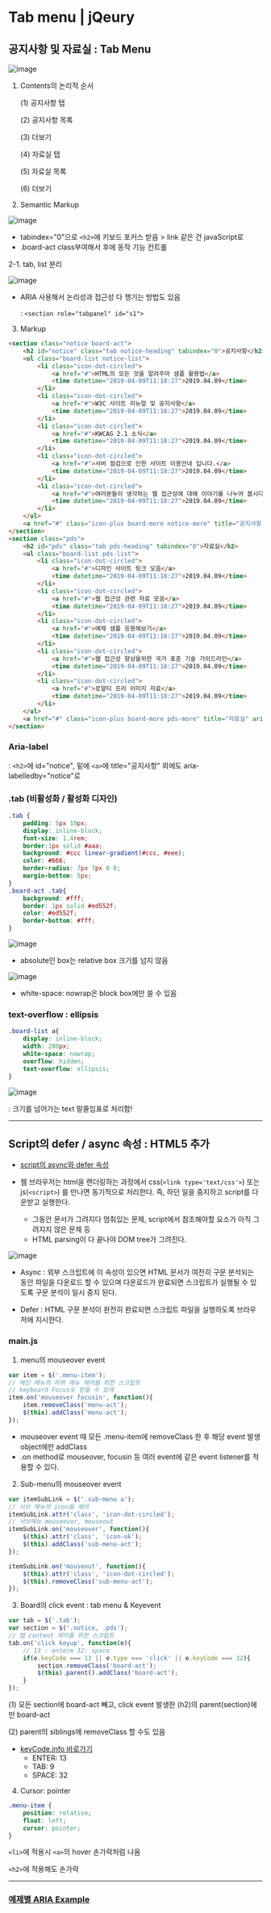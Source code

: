# Tab menu | jQeury

## 공지사항 및 자료실 : Tab Menu

![image](https://user-images.githubusercontent.com/48080762/56092019-b4811b00-5ef1-11e9-82be-112a6b3069a6.png)

1. Contents의 논리적 순서

	(1) 공지사항 탭

	(2) 공지사항 목록

	(3) 더보기

	(4) 자료실 탭

	(5) 자료실 목록

	(6) 더보기

2. Semantic Markup

![image](https://user-images.githubusercontent.com/48080762/56092047-e2fef600-5ef1-11e9-9f19-73082cb49a12.png)

- tabindex="0"으로 `<h2>`에 키보드 포커스 받음 > link 같은 건 javaScript로
- .board-act class부여해서 후에 동작 기능 컨트롤

2-1. tab, list 분리

![image](https://user-images.githubusercontent.com/48080762/56092051-fa3de380-5ef1-11e9-930a-00be2fe21434.png)

- ARIA 사용해서 논리성과 접근성 다 챙기는 방법도 있음

    : `<section role="tabpanel" id="s1">`

	
3. Markup

```html
<section class="notice board-act">
    <h2 id="notice" class="tab notice-heading" tabindex="0">공지사항</h2>
    <ul class="board-list notice-list">
        <li class="icon-dot-circled">
            <a href="#">HTML의 모든 것을 알려주마 샘플 활용법</a>
            <time datetime="2019-04-09T11:18:27">2019.04.09</time>
        </li>
        <li class="icon-dot-circled">
            <a href="#">W3C 사이트 리뉴얼 및 공지사항</a>
            <time datetime="2019-04-09T11:18:27">2019.04.09</time>
        </li>
        <li class="icon-dot-circled">
            <a href="#">KWCAG 2.1 소식</a>
            <time datetime="2019-04-09T11:18:27">2019.04.09</time>
        </li>
        <li class="icon-dot-circled">
            <a href="#">서버 점검으로 인한 사이트 이용안내 입니다.</a>
            <time datetime="2019-04-09T11:18:27">2019.04.09</time>
        </li>
        <li class="icon-dot-circled">
            <a href="#">여러분들이 생각하는 웹 접근성에 대해 이야기를 나누어 봅시다.</a>
            <time datetime="2019-04-09T11:18:27">2019.04.09</time>
        </li>
    </ul>
    <a href="#" class="icon-plus board-more notice-more" title="공지사항" aria-labelledby="notice">더보기</a>
</section>
<section class="pds">
    <h2 id="pds" class="tab pds-heading" tabindex="0">자료실</h2>
    <ul class="board-list pds-list">
        <li class="icon-dot-circled">
            <a href="#">디자인 사이트 링크 모음</a>
            <time datetime="2019-04-09T11:18:27">2019.04.09</time>
        </li>
        <li class="icon-dot-circled">
            <a href="#">웹 접근성 관련 자료 모음</a>
            <time datetime="2019-04-09T11:18:27">2019.04.09</time>
        </li>
        <li class="icon-dot-circled">
            <a href="#">예제 샘플 응용해보기</a>
            <time datetime="2019-04-09T11:18:27">2019.04.09</time>
        </li>
        <li class="icon-dot-circled">
            <a href="#">웹 접근성 향상을위한 국가 표준 기술 가이드라인</a>
            <time datetime="2019-04-09T11:18:27">2019.04.09</time>
        </li>
        <li class="icon-dot-circled">
            <a href="#">로얄티 프리 이미지 자료</a>
            <time datetime="2019-04-09T11:18:27">2019.04.09</time>
        </li>
    </ul>
    <a href="#" class="icon-plus board-more pds-more" title="자료실" aria-labelledby="pds">더보기</a>
</section>
```

### Aria-label 
: `<h2>`에 id="notice", 밑에 `<a>`에 title="공지사항" 외에도 aria-labelledby="notice"로

### .tab (비활성화 / 활성화 디자인)

```css
.tab {
    padding: 5px 10px;
    display: inline-block;
    font-size: 1.4rem;
    border:1px solid #aaa;
    background: #ccc linear-gradient(#ccc, #eee);
    color: #666;
    border-radius: 7px 7px 0 0;
    margin-bottom: 5px;
}
.board-act .tab{
    background: #fff;
    border: 1px solid #ed552f;
    color: #ed552f;
    border-bottom: #fff;
}
```

![image](https://user-images.githubusercontent.com/48080762/56092085-63bdf200-5ef2-11e9-8a74-c0a4546d7278.png)

- absolute인 box는 relative box 크기를 넘지 않음

![image](https://user-images.githubusercontent.com/48080762/56092104-9d8ef880-5ef2-11e9-941a-898d9d4811ab.png)

- white-space: nowrap은 block box에만 쓸 수 있음

### text-overflow : ellipsis

```css
.board-list a{
    display: inline-block;
    width: 280px;
    white-space: nowrap;
    overflow: hidden;
    text-overflow: ellipsis;
}
```

![image](https://user-images.githubusercontent.com/48080762/56092121-cdd69700-5ef2-11e9-80b0-2f24b6f6a83a.png)

: 크기를 넘어가는 text 말줄임표로 처리함!


---

## Script의 defer / async 속성 : HTML5 추가

- [script의 async와 defer 속성](https://blog.asamaru.net/2017/05/04/script-async-defer/)

- 웹 브라우저는 html을 랜더링하는 과정에서 css(`<link type='text/css'>`) 또는 js(`<script>`) 를 만나면 동기적으로 처리한다. 즉, 하던 일을 중지하고 script를 다운받고 실행한다.
    - 그동안 문서가 그려지다 멈춰있는 문제, script에서 참조해야할 요소가 아직 그려지지 않은 문제 등
	- HTML parsing이 다 끝나야 DOM tree가 그려진다.


![image](https://user-images.githubusercontent.com/48080762/56092152-26a62f80-5ef3-11e9-85cd-afcaa6df52e5.png)

- Async
: 외부 스크립트에 이 속성이 있으면 HTML 문서가 여전히 구문 분석되는 동안 파일을 다운로드 할 수 있으며 다운로드가 완료되면 스크립트가 실행될 수 있도록 구문 분석이 일시 중지 된다.

- Defer
: HTML 구문 분석이 완전히 완료되면 스크립트 파일을 실행하도록 브라우저에 지시한다.

### main.js

1. menu의 mouseover event

```javascript
var item = $('.menu-item');
// 메인 메뉴의 하위 메뉴 제어를 위한 스크립트
// keyboard Focus도 받을 수 있게
item.on('mouseover focusin', function(){
    item.removeClass('menu-act');
    $(this).addClass('menu-act');
});
```

- mouseover event 때 모든 .menu-item에 removeClass 한 후 해당 event 발생 object에만 addClass
- .on method로 mouseover, focusin 등 여러 event에 같은 event listener를 적용할 수 있다.

2. Sub-menu의 mouseover event

```javascript
var itemSubLink = $('.sub-menu a');
// 서브 메뉴의 icon을 제어
itemSubLink.attr('class', 'icon-dot-circled');
// 서브메뉴 mouseover, mouseout
itemSubLink.on('mouseover', function(){
    $(this).attr('class', 'icon-ok');
    $(this).addClass('sub-menu-act');
});

itemSubLink.on('mouseout', function(){
    $(this).attr('class', 'icon-dot-circled');
    $(this).removeClass('sub-menu-act');
});

```

3. Board의 click event : tab menu & Keyevent

```javascript
var tab = $('.tab');
var section = $('.notice, .pds');
// 탭 content 제어를 위한 스크립트
tab.on('click keyup', function(e){
    // 13 : enterm 32: space
    if(e.keyCode === 13 || e.type === 'click' || e.keyCode === 32){
        section.removeClass('board-act');
        $(this).parent().addClass('board-act');
    }
});
```

(1) 모든 section에 board-act 빼고, click event 발생한 (h2)의 parent(section)에만 board-act

(2) parent의 siblings에 removeClass 할 수도 있음

- [keyCode.info 바로가기](https://keycode.info/)
	- ENTER: 13
	- TAB: 9
    - SPACE: 32
4. Cursor: pointer
```css
.menu-item {
    position: relative;
    float: left;
    cursor: pointer;
}
```
`<li>`에 적용시 `<a>`의 hover 손가락처럼 나옴

`<h2>`에 적용해도 손가락

---

### [예제별 ARIA Example](https://github.com/niawa/ARIA)